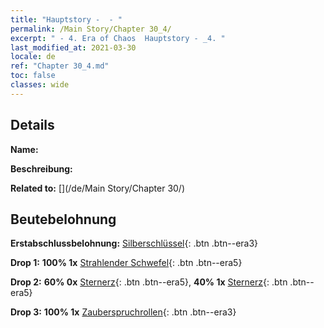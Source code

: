 ```yaml
---
title: "Hauptstory -  - "
permalink: /Main Story/Chapter 30_4/
excerpt: " - 4. Era of Chaos  Hauptstory - _4. "
last_modified_at: 2021-03-30
locale: de
ref: "Chapter 30_4.md"
toc: false
classes: wide
---
```


## Details

 **Name:** 

 **Beschreibung:** 

 **Related to:** [](/de/Main Story/Chapter 30/)

## Beutebelohnung

 **Erstabschlussbelohnung:** [Silberschlüssel](/de/Items/con_693/){: .btn .btn--era3}

 **Drop 1:** **100% 1x** [Strahlender Schwefel](/de/Items/mat_99/){: .btn .btn--era5}

 **Drop 2:** **60% 0x** [Sternerz](/de/Items/mat_89/){: .btn .btn--era5}, **40% 1x** [Sternerz](/de/Items/mat_89/){: .btn .btn--era5}

 **Drop 3:** **100% 1x** [Zauberspruchrollen](/de/Items/con_694/){: .btn .btn--era3}

